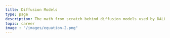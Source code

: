 ```yaml
---
title: Diffusion Models
type: page
description: The math from scratch behind diffusion models used by DALL-E 2
topic: career
image : "/images/equation-2.png"
---
```


